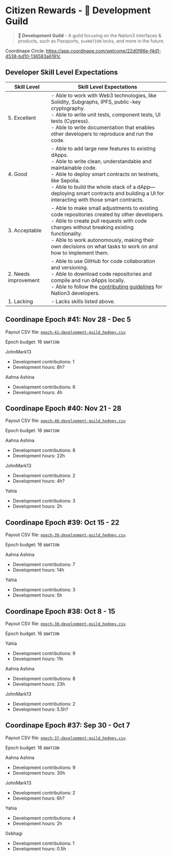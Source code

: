 # Citizen Rewards - 🧙 Development Guild

> **🧙 Development Guild** - A guild focusing on the Nation3 interfaces & products, such as Passports, `$veNATION` locks, and more in the future.

Coordinape Circle: https://app.coordinape.com/welcome/22d0f86e-f4d1-4538-bd10-136583a6191c

## Developer Skill Level Expectations

| Skill Level          	| Skill Level Expectations                                                                                                                                                                                                                                                                                                 	|
|----------------------	|--------------------------------------------------------------------------------------------------------------------------------------------------------------------------------------------------------------------------------------------------------------------------------------------------------------------------	|
| 5. Excellent         	| - Able to work with Web3 technologies, like Solidity, Subgraphs, IPFS, public-key cryptography.<br>- Able to write unit tests, component tests, UI tests (Cypress).<br>- Able to write documentation that enables other developers to reproduce and run the code.                                                        	|
| 4. Good              	| - Able to add large new features to existing dApps.<br>- Able to write clean, understandable and maintainable code.<br>- Able to deploy smart contracts on testnets, like Sepolia.<br>- Able to build the whole stack of a dApp—deploying smart contracts and building a UI for interacting with those smart contracts. 	|
| 3. Acceptable        	| - Able to make small adjustments to existing code repositories created by other developers.<br>- Able to create pull requests with code changes without breaking existing functionality.<br>- Able to work autonomously, making their own decisions on what tasks to work on and how to implement them.                                            	|
| 2. Needs improvement 	| - Able to use GitHub for code collaboration and versioning.<br>- Able to download code repositories and compile and run dApps locally.<br>- Able to follow the [contributing guidelines](https://github.com/nation3/.github/blob/main/CONTRIBUTING.md) for Nation3 developers.                                            	|
| 1. Lacking           	| - Lacks skills listed above.                                                                                                                                                                                                                                                                                             	|

## Coordinape Epoch #41: Nov 28 - Dec 5

Payout CSV file: [`epoch-41-development-guild_hedgey.csv`](epoch-41-development-guild_hedgey.csv).

Epoch budget: 16 `$NATION`

JohnMark13
- Development contributions: 1
- Development hours: 8h?

Aahna Ashina
- Development contributions: 6
- Development hours: 4h

## Coordinape Epoch #40: Nov 21 - 28

Payout CSV file: [`epoch-40-development-guild_hedgey.csv`](epoch-40-development-guild_hedgey.csv).

Epoch budget: 16 `$NATION`

Aahna Ashina
- Development contributions: 8
- Development hours: 22h

JohnMark13
- Development contributions: 2
- Development hours: 4h?

Yahia
- Development contributions: 3
- Development hours: 2h

## Coordinape Epoch #39: Oct 15 - 22

Payout CSV file: [`epoch-39-development-guild_hedgey.csv`](epoch-39-development-guild_hedgey.csv).

Epoch budget: 16 `$NATION`

Aahna Ashina
- Development contributions: 7
- Development hours: 14h

Yahia
- Development contributions: 3
- Development hours: 5h

## Coordinape Epoch #38: Oct 8 - 15

Payout CSV file: [`epoch-38-development-guild_hedgey.csv`](epoch-38-development-guild_hedgey.csv).

Epoch budget: 16 `$NATION`

Yahia
- Development contributions: 9
- Development hours: 11h

Aahna Ashina
- Development contributions: 8
- Development hours: 23h

JohnMark13
- Development contributions: 2
- Development hours: 5.5h?

## Coordinape Epoch #37: Sep 30 - Oct 7

Payout CSV file: [`epoch-37-development-guild_hedgey.csv`](epoch-37-development-guild_hedgey.csv).

Epoch budget: 16 `$NATION`

Aahna Ashina
- Development contributions: 9
- Development hours: 30h

JohnMark13
- Development contributions: 2
- Development hours: 6h?

Yahia
- Development contributions: 4
- Development hours: 2h

0xbhagi
- Development contributions: 1
- Development hours: 0.5h
